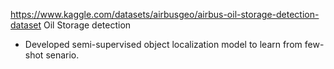 https://www.kaggle.com/datasets/airbusgeo/airbus-oil-storage-detection-dataset
Oil Storage detection
- Developed semi-supervised object localization model to learn from few-shot senario. 
